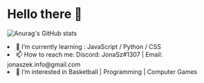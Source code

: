 <h1> Hello there 👋 </h1> 

![Anurag's GitHub stats](https://github-readme-stats.vercel.app/api?username=Jonaszekk&show_icons=true&theme=radical)

<li> 🌱 I’m currently learning : JavaScript / Python / CSS <br /></li>
<li> 📫 How to reach me: Discord: JonaSz#1307 | Email: jonaszek.info@gmail.com <br /></li>
<li> 👀 I’m interested in Basketball | Programming | Computer Games <br /></li>

